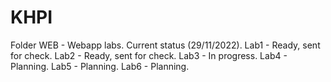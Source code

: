 # KHPI
Folder WEB - Webapp labs.
Current status (29/11/2022).
Lab1 - Ready, sent for check.
Lab2 - Ready, sent for check.
Lab3 - In progress.
Lab4 - Planning.
Lab5 - Planning.
Lab6 - Planning.
